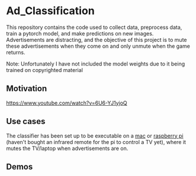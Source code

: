 # Ad_Classification

This repository contains the code used to collect data, preprocess data, train a pytorch model, and make predictions on new images. Advertisements are distracting, and the objective of this project is to mute these advertisements when they come on and only unmute when the game returns.

Note: Unfortunately I have not included the model weights due to it being trained on copyrighted material

## Motivation

https://www.youtube.com/watch?v=6U6-YJ1yjoQ

## Use cases

The classifier has been set up to be executable on a [mac](./mac_inference)
or [raspberry pi](./pi_inference) (haven't bought an infrared remote for the pi to control a TV yet), where it mutes the TV/laptop when advertisements are on.

## Demos
